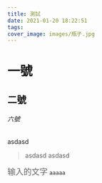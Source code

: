 ```yaml
---
title: 測試
date: 2021-01-20 18:22:51
tags:
cover_image: images/瓶子.jpg
---
```


# 一號
## 二號
###### 六號

asdasd  
> asdasd
> asdasd

<font face="华文行楷" size=4 color=#646464>输入的文字</font>
```aaaaa```